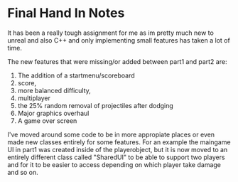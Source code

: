 # Final Hand In Notes

It has been a really tough assignment for me as im pretty much new to unreal and also C++ and only implementing small features has taken a lot of time.

The new features that were missing/or added between part1 and part2 are: 
1. The addition of a startmenu/scoreboard 
2. score,
3. more balanced difficulty, 
4. multiplayer 
5. the 25% random removal of projectiles after dodging
6. Major graphics overhaul
7. A game over screen

I've moved around some code to be in more appropiate places or even made new classes entirely for some features.
For an example the maingame UI in part1 was created inside of the playerobject, but it is now moved to an entirely different class called "SharedUI" to be able to support
two players and for it to be easier to access depending on which player take damage and so on.
